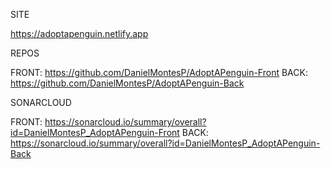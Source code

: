 SITE

https://adoptapenguin.netlify.app

REPOS

FRONT: https://github.com/DanielMontesP/AdoptAPenguin-Front
BACK: https://github.com/DanielMontesP/AdoptAPenguin-Back

SONARCLOUD

FRONT: https://sonarcloud.io/summary/overall?id=DanielMontesP_AdoptAPenguin-Front
BACK: https://sonarcloud.io/summary/overall?id=DanielMontesP_AdoptAPenguin-Back
